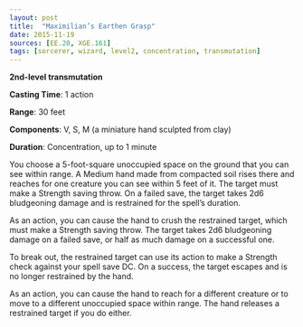 ```yaml
---
layout: post
title:  "Maximilian’s Earthen Grasp"
date: 2015-11-19
sources: [EE.20, XGE.161]
tags: [sorcerer, wizard, level2, concentration, transmutation]
---
```


**2nd-level transmutation**

**Casting Time**: 1 action

**Range**: 30 feet

**Components**: V, S, M (a miniature hand sculpted from clay)

**Duration**: Concentration, up to 1 minute

You choose a 5-foot-square unoccupied space on the ground that you can see within range. A Medium hand made from compacted soil rises there and reaches for one creature you can see within 5 feet of it. The target must make a Strength saving throw. On a failed save, the target takes 2d6 bludgeoning damage and is restrained for the spell’s duration.

As an action, you can cause the hand to crush the restrained target, which must make a Strength saving throw. The target takes 2d6 bludgeoning damage on a failed save, or half as much damage on a successful one.

To break out, the restrained target can use its action to make a Strength check against your spell save DC. On a success, the target escapes and is no longer restrained by the hand.

As an action, you can cause the hand to reach for a different creature or to move to a different unoccupied space within range. The hand releases a restrained target if you do either.
